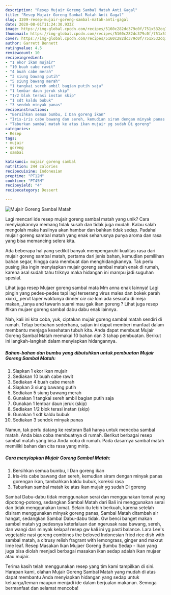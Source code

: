 ```yaml
---
description: "Resep Mujair Goreng Sambal Matah Anti Gagal"
title: "Resep Mujair Goreng Sambal Matah Anti Gagal"
slug: 3209-resep-mujair-goreng-sambal-matah-anti-gagal
date: 2020-08-01T11:24:30.933Z
image: https://img-global.cpcdn.com/recipes/5160c282dc379c0f/751x532cq70/mujair-goreng-sambal-matah-foto-resep-utama.jpg
thumbnail: https://img-global.cpcdn.com/recipes/5160c282dc379c0f/751x532cq70/mujair-goreng-sambal-matah-foto-resep-utama.jpg
cover: https://img-global.cpcdn.com/recipes/5160c282dc379c0f/751x532cq70/mujair-goreng-sambal-matah-foto-resep-utama.jpg
author: Garrett Bennett
ratingvalue: 4.5
reviewcount: 10
recipeingredient:
- "1 ekor ikan mujair"
- "10 buah cabe rawit"
- "4 buah cabe merah"
- "3 siung bawang putih"
- "5 siung bawang merah"
- "1 tangkai sereh ambil bagian putih saja"
- "1 lembar daun jeruk skip"
- "1/2 blok terasi instan skip"
- "1 sdt kaldu bubuk"
- "3 sendok minyak panas"
recipeinstructions:
- "Bersihkan semua bumbu, I Dan goreng ikan"
- "Iris-iris cabe bawang dan sereh, kemudian siram dengan minyak panas gorengan ikan, tambahkan kaldu bubuk, koreksi rasa"
- "Taburkan sambal matah ke atas ikan mujair yg sudah Di goreng"
categories:
- Resep
tags:
- mujair
- goreng
- sambal

katakunci: mujair goreng sambal 
nutrition: 244 calories
recipecuisine: Indonesian
preptime: "PT12M"
cooktime: "PT45M"
recipeyield: "4"
recipecategory: Dessert

---
```



![Mujair Goreng Sambal Matah](https://img-global.cpcdn.com/recipes/5160c282dc379c0f/751x532cq70/mujair-goreng-sambal-matah-foto-resep-utama.jpg)

Lagi mencari ide resep mujair goreng sambal matah yang unik? Cara menyiapkannya memang tidak susah dan tidak juga mudah. Kalau salah mengolah maka hasilnya akan hambar dan bahkan tidak sedap. Padahal mujair goreng sambal matah yang enak seharusnya punya aroma dan rasa yang bisa memancing selera kita.

Ada beberapa hal yang sedikit banyak mempengaruhi kualitas rasa dari mujair goreng sambal matah, pertama dari jenis bahan, kemudian pemilihan bahan segar, hingga cara membuat dan menghidangkannya. Tak perlu pusing jika ingin menyiapkan mujair goreng sambal matah enak di rumah, karena asal sudah tahu triknya maka hidangan ini mampu jadi suguhan spesial.

Lihat juga resep Mujaer goreng sambal mata Mm anna enak lainnya! Lagi pingin yang pedes-pedes tapi lagi terserang virus males dan bokek parah xixixi,,,perut laper waktunya dinner *cie cie* lom ada sesuatu di meja makan,,,tanya and tawarin suami mau gak ikan goreng ? Lihat juga resep #Ikan mujaer goreng sambal dabu dabu enak lainnya.


Nah, kali ini kita coba, yuk, ciptakan mujair goreng sambal matah sendiri di rumah. Tetap berbahan sederhana, sajian ini dapat memberi manfaat dalam membantu menjaga kesehatan tubuh kita. Anda dapat membuat Mujair Goreng Sambal Matah memakai 10 bahan dan 3 tahap pembuatan. Berikut ini langkah-langkah dalam menyiapkan hidangannya.

<!--inarticleads1-->

##### Bahan-bahan dan bumbu yang dibutuhkan untuk pembuatan Mujair Goreng Sambal Matah:

1. Siapkan 1 ekor ikan mujair
1. Sediakan 10 buah cabe rawit
1. Sediakan 4 buah cabe merah
1. Siapkan 3 siung bawang putih
1. Sediakan 5 siung bawang merah
1. Gunakan 1 tangkai sereh ambil bagian putih saja
1. Gunakan 1 lembar daun jeruk (skip)
1. Sediakan 1/2 blok terasi instan (skip)
1. Gunakan 1 sdt kaldu bubuk
1. Sediakan 3 sendok minyak panas


Namun, tak perlu datang ke restoran Bali hanya untuk mencoba sambal matah. Anda bisa coba membuatnya di rumah. Berikut berbagai resep sambal matah yang bisa Anda coba di rumah. Pada dasarnya sambal matah memiliki bahan dan cita rasa yang mirip. 

<!--inarticleads2-->

##### Cara menyiapkan Mujair Goreng Sambal Matah:

1. Bersihkan semua bumbu, I Dan goreng ikan
1. Iris-iris cabe bawang dan sereh, kemudian siram dengan minyak panas gorengan ikan, tambahkan kaldu bubuk, koreksi rasa
1. Taburkan sambal matah ke atas ikan mujair yg sudah Di goreng


Sambal Dabu-dabu tidak menggunakan serai dan menggunakan tomat yang dipotong-potong, sedangkan Sambal Matah dari Bali ini menggunakan serai dan tidak menggunakan tomat. Selain itu lebih berkuah, karena setelah disiram menggunakan minyak goreng panas, Sambal Matah ditambah air hangat, sedangkan Sambal Dabu-dabu tidak. Gw benci banget makan sambel matah yg pedesnya keterlaluan dan ngerusak rasa bawang, sereh, dan wangi dari minyak kelapa! resep gw kali ini yg pasti balance. Lara Lee&#39;s vegetable nasi goreng combines the beloved Indonesian fried rice dish with sambal matah, a citrusy relish fragrant with lemongrass, ginger and makrut lime leaf. Resep Masakan Ikan Mujaer Goreng Bumbu Sedap - Ikan yang juga bisa diolah menjadi berbagai masakan ikan sedap adalah ikan mujaer atau mujair. 

Terima kasih telah menggunakan resep yang tim kami tampilkan di sini. Harapan kami, olahan Mujair Goreng Sambal Matah yang mudah di atas dapat membantu Anda menyiapkan hidangan yang sedap untuk keluarga/teman maupun menjadi ide dalam berjualan makanan. Semoga bermanfaat dan selamat mencoba!
